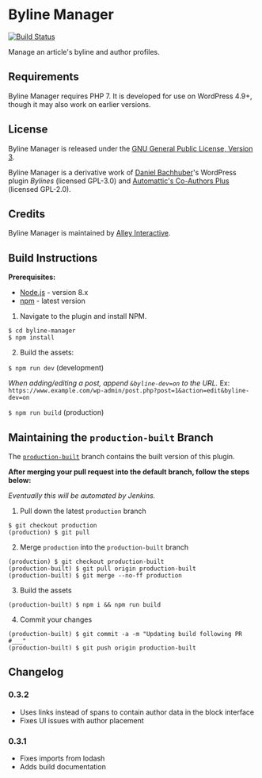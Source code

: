 Byline Manager
==============

[![Build Status](https://travis-ci.org/alleyinteractive/byline-manager.svg?branch=master)](https://travis-ci.org/alleyinteractive/byline-manager)

Manage an article's byline and author profiles.

## Requirements

Byline Manager requires PHP 7. It is developed for use on WordPress 4.9+, though it may also work on earlier versions.

## License

Byline Manager is released under the [GNU General Public License, Version 3](LICENSE.txt).

Byline Manager is a derivative work of [Daniel Bachhuber](https://danielbachhuber.com/)'s WordPress plugin _Bylines_ (licensed GPL-3.0) and [Automattic's Co-Authors Plus](https://github.com/Automattic/Co-Authors-Plus) (licensed GPL-2.0).

## Credits

Byline Manager is maintained by [Alley Interactive](https://alley.co/).

## Build Instructions

**Prerequisites:**
- [Node.js](https://nodejs.org/en/) - version 8.x
- [npm](https://www.npmjs.com/get-npm) - latest version

1. Navigate to the plugin and install NPM.
```
$ cd byline-manager
$ npm install
```

2. Build the assets:

`$ npm run dev` (development)

*When adding/editing a post, append `&byline-dev=on` to the URL.*
Ex: `https://www.example.com/wp-admin/post.php?post=1&action=edit&byline-dev=on`

`$ npm run build` (production)

## Maintaining the `production-built` Branch

The [`production-built`](https://github.com/newscorp-ghfb/byline-manager/tree/production-built) branch contains the built version of this plugin.

**After merging your pull request into the default branch, follow the steps below:**

*Eventually this will be automated by Jenkins.*

1. Pull down the latest `production` branch
```
$ git checkout production
(production) $ git pull
```

2. Merge `production` into the `production-built` branch
```
(production) $ git checkout production-built
(production-built) $ git pull origin production-built
(production-built) $ git merge --no-ff production
```

3. Build the assets
```
(production-built) $ npm i && npm run build
```

4. Commit your changes
```
(production-built) $ git commit -a -m "Updating build following PR #___"
(production-built) $ git push origin production-built
```

## Changelog

### 0.3.2

* Uses links instead of spans to contain author data in the block interface
* Fixes UI issues with author placement

### 0.3.1

* Fixes imports from lodash
* Adds build documentation
